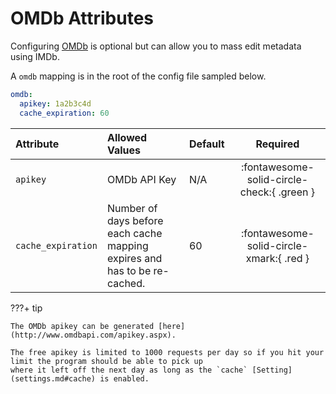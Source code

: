 # OMDb Attributes

Configuring [OMDb](https://www.omdbapi.com/) is optional but can allow you to mass edit metadata using IMDb.

A `omdb` mapping is in the root of the config file sampled below.

```yaml title="config.yml OMDb sample"
omdb:
  apikey: 1a2b3c4d
  cache_expiration: 60
```

| Attribute          | Allowed Values                                                             | Default |                  Required                  |
|:-------------------|:---------------------------------------------------------------------------|:--------|:------------------------------------------:|
| `apikey`           | OMDb API Key                                                               | N/A     | :fontawesome-solid-circle-check:{ .green } |
| `cache_expiration` | Number of days before each cache mapping expires and has to be re-cached.  | 60      |  :fontawesome-solid-circle-xmark:{ .red }  |

???+ tip

    The OMDb apikey can be generated [here](http://www.omdbapi.com/apikey.aspx).

    The free apikey is limited to 1000 requests per day so if you hit your limit the program should be able to pick up 
    where it left off the next day as long as the `cache` [Setting](settings.md#cache) is enabled. 

